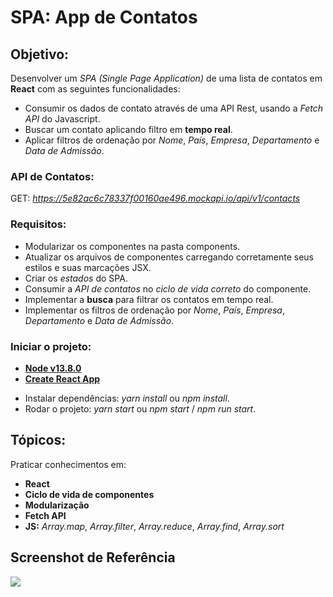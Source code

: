 # SPA: App de Contatos

## Objetivo:
Desenvolver um *SPA (Single Page Application)* de uma lista de contatos em **React** com as seguintes funcionalidades:

-  Consumir os dados de contato através de uma API Rest, usando a *Fetch API* do Javascript.
-  Buscar um contato aplicando filtro em **tempo real**.
-  Aplicar filtros de ordenação por *Nome*, *País*, *Empresa*, *Departamento* e *Data de Admissão*.

### API de Contatos:

GET: *https://5e82ac6c78337f00160ae496.mockapi.io/api/v1/contacts*

### Requisitos:

- Modularizar os componentes na pasta components.
- Atualizar os arquivos de componentes carregando corretamente seus estilos e suas marcações JSX.
- Criar os *estados* do SPA.
- Consumir a *API de contatos* no *ciclo de vida correto* do componente.
- Implementar a **busca** para filtrar os contatos em tempo real.
- Implementar os filtros de ordenação por *Nome*, *País*, *Empresa*, *Departamento* e *Data de Admissão*.

### Iniciar o projeto:

* **[Node v13.8.0](https://nodejs.org/en/)**
* **[Create React App](https://github.com/facebook/create-react-app)**
- Instalar dependências: *yarn install* ou *npm install*.
- Rodar o projeto: *yarn start* ou *npm start* / *npm run start*.

## Tópicos:

Praticar conhecimentos em:

- **React**
- **Ciclo de vida de componentes**
- **Modularização**
- **Fetch API**
- **JS:** *Array.map*, *Array.filter*, *Array.reduce*, *Array.find*, *Array.sort*

## Screenshot de Referência

![](https://codenation-challenges.s3-us-west-1.amazonaws.com/react-14/screenshot.png)




